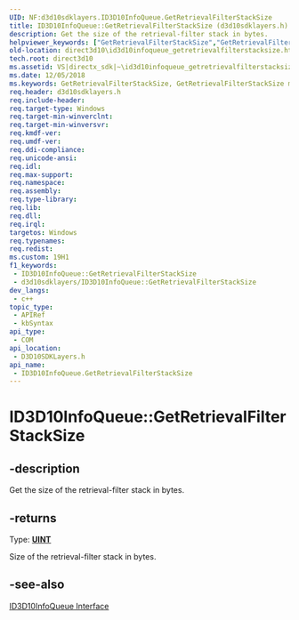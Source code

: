 ```yaml
---
UID: NF:d3d10sdklayers.ID3D10InfoQueue.GetRetrievalFilterStackSize
title: ID3D10InfoQueue::GetRetrievalFilterStackSize (d3d10sdklayers.h)
description: Get the size of the retrieval-filter stack in bytes.
helpviewer_keywords: ["GetRetrievalFilterStackSize","GetRetrievalFilterStackSize method [Direct3D 10]","GetRetrievalFilterStackSize method [Direct3D 10]","ID3D10InfoQueue interface","ID3D10InfoQueue interface [Direct3D 10]","GetRetrievalFilterStackSize method","ID3D10InfoQueue.GetRetrievalFilterStackSize","ID3D10InfoQueue::GetRetrievalFilterStackSize","bddf2f2d-336f-4fec-7c6a-30c33346bd46","d3d10sdklayers/ID3D10InfoQueue::GetRetrievalFilterStackSize","direct3d10.id3d10infoqueue_getretrievalfilterstacksize"]
old-location: direct3d10\id3d10infoqueue_getretrievalfilterstacksize.htm
tech.root: direct3d10
ms.assetid: VS|directx_sdk|~\id3d10infoqueue_getretrievalfilterstacksize.htm
ms.date: 12/05/2018
ms.keywords: GetRetrievalFilterStackSize, GetRetrievalFilterStackSize method [Direct3D 10], GetRetrievalFilterStackSize method [Direct3D 10],ID3D10InfoQueue interface, ID3D10InfoQueue interface [Direct3D 10],GetRetrievalFilterStackSize method, ID3D10InfoQueue.GetRetrievalFilterStackSize, ID3D10InfoQueue::GetRetrievalFilterStackSize, bddf2f2d-336f-4fec-7c6a-30c33346bd46, d3d10sdklayers/ID3D10InfoQueue::GetRetrievalFilterStackSize, direct3d10.id3d10infoqueue_getretrievalfilterstacksize
req.header: d3d10sdklayers.h
req.include-header: 
req.target-type: Windows
req.target-min-winverclnt: 
req.target-min-winversvr: 
req.kmdf-ver: 
req.umdf-ver: 
req.ddi-compliance: 
req.unicode-ansi: 
req.idl: 
req.max-support: 
req.namespace: 
req.assembly: 
req.type-library: 
req.lib: 
req.dll: 
req.irql: 
targetos: Windows
req.typenames: 
req.redist: 
ms.custom: 19H1
f1_keywords:
 - ID3D10InfoQueue::GetRetrievalFilterStackSize
 - d3d10sdklayers/ID3D10InfoQueue::GetRetrievalFilterStackSize
dev_langs:
 - c++
topic_type:
 - APIRef
 - kbSyntax
api_type:
 - COM
api_location:
 - D3D10SDKLayers.h
api_name:
 - ID3D10InfoQueue.GetRetrievalFilterStackSize
---
```


# ID3D10InfoQueue::GetRetrievalFilterStackSize


## -description

Get the size of the retrieval-filter stack in bytes.



## -returns

Type: <b><a href="/windows/desktop/WinProg/windows-data-types">UINT</a></b>

Size of the retrieval-filter stack in bytes.

## -see-also

<a href="/windows/desktop/api/d3d10sdklayers/nn-d3d10sdklayers-id3d10infoqueue">ID3D10InfoQueue Interface</a>
